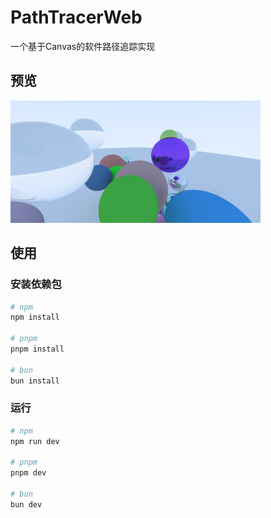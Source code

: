 # PathTracerWeb

一个基于Canvas的软件路径追踪实现

## 预览

<img src="/public/result.jpg" width="400px" />

## 使用

### 安装依赖包

```bash
# npm
npm install 

# pnpm
pnpm install

# bun
bun install
```

### 运行

```bash
# npm
npm run dev

# pnpm
pnpm dev

# bun
bun dev
```
